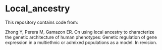 # Local_ancestry

This repository contains code from:

Zhong Y, Perera M, Gamazon ER. On using local ancestry to characterize the genetic architecture of human phenotypes: Genetic regulation of gene expression in a multiethnic or admixed populations as a model. In revision.
